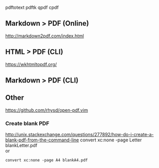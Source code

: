 pdftotext
pdftk
qpdf
cpdf

## Markdown > PDF (Online)
http://markdown2pdf.com/index.html

## HTML > PDF (CLI)
https://wkhtmltopdf.org/

## Markdown > PDF (CLI)

## Other
https://github.com/rhysd/open-pdf.vim


### Create blank PDF
http://unix.stackexchange.com/questions/277892/how-do-i-create-a-blank-pdf-from-the-command-line
    convert xc:none -page Letter blankLetter.pdf    
or

    convert xc:none -page A4 blankA4.pdf
    

